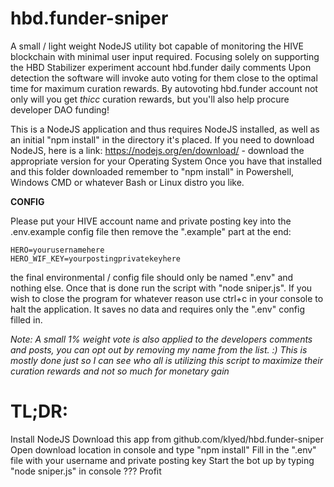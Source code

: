 # hbd.funder-sniper
A small / light weight NodeJS utility bot capable of monitoring the HIVE blockchain with minimal user input required.
Focusing solely on supporting the HBD Stabilizer experiment account hbd.funder daily comments
Upon detection the software will invoke auto voting for them close to the optimal time for maximum curation rewards.
By autovoting hbd.funder account not only will you get *thicc* curation rewards, but you'll also help procure developer DAO funding!

This is a NodeJS application and thus requires NodeJS installed, as well as an initial "npm install" in the directory it's placed.
If you need to download NodeJS, here is a link: https://nodejs.org/en/download/ - download the appropriate version for your Operating System
Once you have that installed and this folder downloaded remember to "npm install" in Powershell, Windows CMD or whatever Bash or Linux distro you like.


**CONFIG**

Please put your HIVE account name and private posting key into the .env.example config file then remove the ".example" part at the end:

```
HERO=yourusernamehere
HERO_WIF_KEY=yourpostingprivatekeyhere
```

the final environmental / config file should only be named ".env" and nothing else. Once that is done run the script with "node sniper.js".
If you wish to close the program for whatever reason use ctrl+c in your console to halt the application. It saves no data and requires only the ".env" config filled in.

*Note: A small 1% weight vote is also applied to the developers comments and posts, you can opt out by removing my name from the list. :)*
*This is mostly done just so I can see who all is utilizing this script to maximize their curation rewards and not so much for monetary gain*


# TL;DR:
Install NodeJS
Download this app from github.com/klyed/hbd.funder-sniper
Open download location in console and type "npm install"
Fill in the ".env" file with your username and private posting key
Start the bot up by typing "node sniper.js" in console
???
Profit

